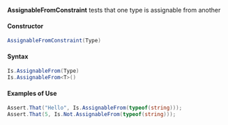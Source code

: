 **AssignableFromConstraint** tests that one type is assignable from another

#### Constructor

```C#
AssignableFromConstraint(Type)
```

#### Syntax

```C#
Is.AssignableFrom(Type)
Is.AssignableFrom<T>()
```

#### Examples of Use

```C#
Assert.That("Hello", Is.AssignableFrom(typeof(string)));
Assert.That(5, Is.Not.AssignableFrom(typeof(string)));
```

